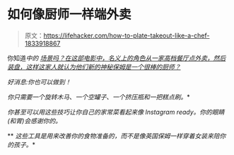 # 如何像厨师一样端外卖

> 原文：<https://lifehacker.com/how-to-plate-takeout-like-a-chef-1833918867>

你知道*中的 [场景吗？在这部电影中，名义上的角色从一家高档餐厅点外卖，然后装盘，这样这家人就认为他们新的神秘保姆是一个很棒的厨师？](https://www.youtube.com/watch?v=9RSoXAQcups)*

*好消息:你也可以做到！*

*你只需要一个旋转木马、一个空罐子、一个挤压瓶和一把糕点刷。**

*你甚至可以用这些技巧让你自己的家常菜看起来像 Instagram ready。你的眼睛(和胃)会感谢你的。* 

** *这些工具是用来改善你的食物准备的，而不是像英国保姆一样穿着女装来陪你的孩子。**